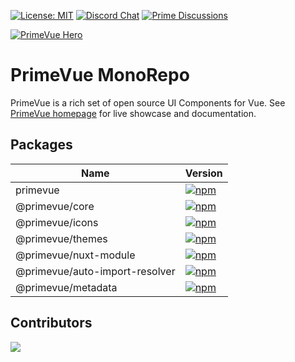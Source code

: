[![License: MIT](https://img.shields.io/badge/License-MIT-yellow.svg)](https://opensource.org/licenses/MIT)
[![Discord Chat](https://img.shields.io/discord/557940238991753223.svg?color=7289da&label=chat&logo=discord)](https://discord.gg/gzKFYnpmCY)
[![Prime Discussions](https://img.shields.io/github/discussions-search?query=org%3Aprimefaces&logo=github&label=Prime%20Discussions&link=https%3A%2F%2Fgithub.com%2Forgs%2Fprimefaces%2Fdiscussions)](https://github.com/orgs/primefaces/discussions)

[![PrimeVue Hero](https://www.primefaces.org/static/social/primevue-preview.jpg)](https://primevue.org/)

# PrimeVue MonoRepo

PrimeVue is a rich set of open source UI Components for Vue. See [PrimeVue homepage](https://primevue.org/) for live showcase and documentation.

## Packages

| Name | Version |
| --- | --- |
| primevue | [![npm](https://badge.fury.io/js/primevue.svg)](https://badge.fury.io/js/primevue) |
| @primevue/core | [![npm](https://badge.fury.io/js/@primevue/core.svg)](https://badge.fury.io/js/@primevue/core) |
| @primevue/icons | [![npm](https://badge.fury.io/js/@primevue/icons.svg)](https://badge.fury.io/js/@primevue/icons) |
| @primevue/themes | [![npm](https://badge.fury.io/js/@primevue/themes.svg)](https://badge.fury.io/js/@primevue/themes) |
| @primevue/nuxt-module | [![npm](https://badge.fury.io/js/@primevue/nuxt-module.svg)](https://badge.fury.io/js/@primevue/nuxt-module) |
| @primevue/auto-import-resolver | [![npm](https://badge.fury.io/js/@primevue/auto-import-resolver.svg)](https://badge.fury.io/js/@primevue/auto-import-resolver) |
| @primevue/metadata | [![npm](https://badge.fury.io/js/@primevue/metadata.svg)](https://badge.fury.io/js/@primevue/metadata) |

## Contributors

<a href="https://github.com/primefaces/primevue/graphs/contributors">
  <img src="https://contrib.rocks/image?repo=primefaces/primevue" />
</a>
